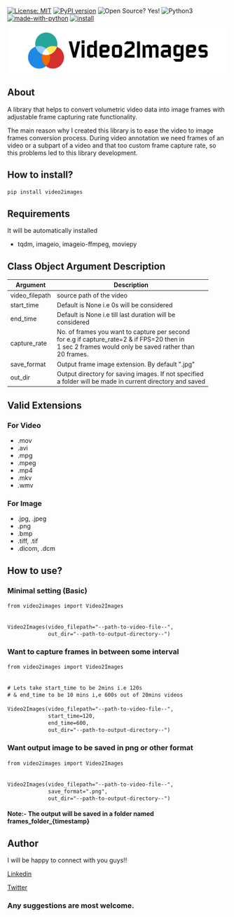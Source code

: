 [![License: MIT](https://img.shields.io/badge/License-MIT-yellow.svg)](https://opensource.org/licenses/MIT)
[![PyPI version](https://badge.fury.io/py/video2images.svg)](https://badge.fury.io/py/video2images)
![Open Source? Yes!](https://badgen.net/badge/Open%20Source%20%3F/Yes%21/blue?icon=github)
![Python3](https://img.shields.io/badge/python->=3.5-green.svg)
[![made-with-python](https://img.shields.io/badge/Made%20with-Python-1f425f.svg)](https://www.python.org/)
[![install](https://img.shields.io/badge/pip%20install-video2images-green)](https://pypi.org/project/video2images/)




<p align="center">
<img src="https://raw.githubusercontent.com/AbhishekSalian/Video2Images/master/image/logo.png"></a>
</p>


## About
A library that helps to convert volumetric video data into image frames with adjustable frame capturing rate functionality.

The main reason why I created this library is to ease the video to image frames conversion process. During video annotation we need frames of an video or a subpart of a video and that too custom frame capture rate, so this problems led to this library development.

## How to install?
```pip install video2images```


## Requirements
It will be automatically installed
- tqdm, imageio, imageio-ffmpeg, moviepy

## Class Object Argument Description
<table>
<thead>
  <tr>
    <th>Argument</th>
    <th>Description</th>
  </tr>
</thead>
<tbody>
  <tr>
    <td>video_filepath</td>
    <td>source path of the video</td>
  </tr>
  <tr>
    <td>start_time</td>
    <td>Default is None i.e 0s will be considered</td>
  </tr>
  <tr>
    <td>end_time</td>
    <td>Default is None i.e  till last duration will be <br>considered</td>
  </tr>
  <tr>
    <td>capture_rate</td>
    <td>No. of frames you want to capture per second<br>for e.g if capture_rate=2 &amp; if FPS=20 then in <br>1 sec 2 frames would only be saved rather than <br>20 frames. </td>
  </tr>
  <tr>
    <td>save_format</td>
    <td>Output frame image extension. By default ".jpg"</td>
  </tr>
  <tr>
    <td>out_dir</td>
    <td>Output directory for saving images. If not specified <br>a folder will be made in current directory and saved</td>
  </tr>
</tbody>
</table>

## Valid Extensions

### For Video
- .mov
- .avi
- .mpg
- .mpeg
- .mp4
- .mkv
- .wmv

### For Image
- .jpg, .jpeg
- .png
- .bmp
- .tiff, .tif
- .dicom, .dcm

## How to use?

### Minimal setting (Basic)
```
from video2images import Video2Images


Video2Images(video_filepath="--path-to-video-file--",
             out_dir="--path-to-output-directory--")

```

### Want to capture frames in between some interval
```
from video2images import Video2Images


# Lets take start_time to be 2mins i.e 120s
# & end_time to be 10 mins i,e 600s out of 20mins videos

Video2Images(video_filepath="--path-to-video-file--",
             start_time=120,
             end_time=600,
             out_dir="--path-to-output-directory--")

```

### Want output image to be saved in png or other format
```
from video2images import Video2Images


Video2Images(video_filepath="--path-to-video-file--",
             save_format=".png",
             out_dir="--path-to-output-directory--")

```

#### **Note**:- The output will be saved in a folder named frames_folder_{timestamp}


## Author

I will be happy to connect with you guys!!

[Linkedin](https://www.linkedin.com/in/abhishek-c-salian/)

[Twitter](https://www.twitter.com/@ACSalian)


### **Any suggestions are most welcome.**
